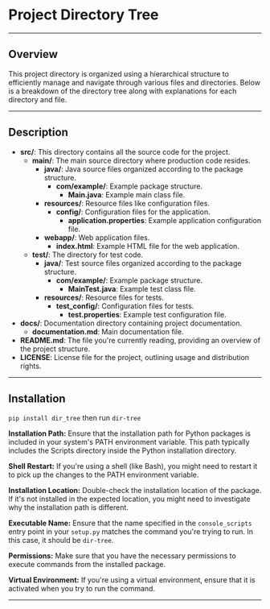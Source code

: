 # Project Directory Tree

---
## Overview

This project directory is organized using a hierarchical structure to efficiently manage and navigate through various files and directories. Below is a breakdown of the directory tree along with explanations for each directory and file.

---
## Description

- **src/**: This directory contains all the source code for the project.
  - **main/**: The main source directory where production code resides.
    - **java/**: Java source files organized according to the package structure.
      - **com/example/**: Example package structure.
        - **Main.java**: Example main class file.
    - **resources/**: Resource files like configuration files.
      - **config/**: Configuration files for the application.
        - **application.properties**: Example application configuration file.
    - **webapp/**: Web application files.
      - **index.html**: Example HTML file for the web application.
  - **test/**: The directory for test code.
    - **java/**: Test source files organized according to the package structure.
      - **com/example/**: Example package structure.
        - **MainTest.java**: Example test class file.
    - **resources/**: Resource files for tests.
      - **test_config/**: Configuration files for tests.
        - **test.properties**: Example test configuration file.
- **docs/**: Documentation directory containing project documentation.
  - **documentation.md**: Main documentation file.
- **README.md**: The file you're currently reading, providing an overview of the project structure.
- **LICENSE**: License file for the project, outlining usage and distribution rights.

---
## Installation
`pip install dir_tree`
then run `dir-tree`

**Installation Path:** Ensure that the installation path for Python packages is included in your system's PATH environment variable. This path typically includes the Scripts directory inside the Python installation directory.

**Shell Restart:** If you're using a shell (like Bash), you might need to restart it to pick up the changes to the PATH environment variable.

**Installation Location:** Double-check the installation location of the package. If it's not installed in the expected location, you might need to investigate why the installation path is different.

**Executable Name:** Ensure that the name specified in the `console_scripts` entry point in your `setup.py` matches the command you're trying to run. In this case, it should be `dir-tree`.

**Permissions:** Make sure that you have the necessary permissions to execute commands from the installed package.

**Virtual Environment:** If you're using a virtual environment, ensure that it is activated when you try to run the command.

---
